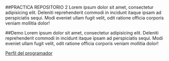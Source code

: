##PRACTICA REPOSITORIO 2
Lorem ipsum dolor sit amet, consectetur adipisicing elit. Deleniti reprehenderit commodi in incidunt itaque ipsam ad perspiciatis sequi. Modi eveniet ullam fugit velit, odit ratione officia corporis veniam mollitia dolor!

##Demo
Lorem ipsum dolor sit amet, consectetur adipisicing elit. Deleniti reprehenderit commodi in incidunt itaque ipsam ad perspiciatis sequi. Modi eveniet ullam fugit velit, odit ratione officia corporis veniam mollitia dolor!

[Perfil del programador](http://render2web.com)